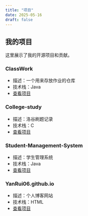```yaml
---
title: "项目"
date: 2025-05-16
draft: false
---
```


## 我的项目

这里展示了我的开源项目和贡献。


### ClassWork

- 描述：一个用来存放作业的仓库
- 技术栈：Java
- [查看项目](https://github.com/YanRui06/ClassWork)


### College-study

- 描述：洛谷刷题记录
- 技术栈：C
- [查看项目](https://github.com/YanRui06/College-study)


### Student-Management-System

- 描述：学生管理系统
- 技术栈：Java
- [查看项目](https://github.com/YanRui06/Student-Management-System)


### YanRui06.github.io

- 描述：个人博客网站
- 技术栈：HTML
- [查看项目](https://github.com/YanRui06/YanRui06.github.io)

